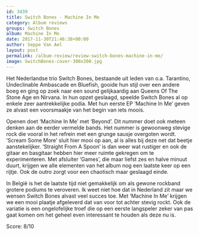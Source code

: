 ```yaml
---
id: 3439
title: Switch Bones - Machine In Me
category: Album reviews
groups: Switch Bones
album: Machine In Me
date: 2017-11-30T21:46:38+00:00
author: Seppe Van Ael
layout: post
permalink: /album-review/review-switch-bones-machine-in-me/
image: SwitchBones-cover-300x300.jpg
---
```

Het Nederlandse trio Switch Bones, bestaande uit leden van o.a. Tarantino, Undeclinable Ambascade en Bluefish, gooide hun stijl over een andere boeg en ging op zoek naar een sound gelijkaardig aan Queens Of The Stone Age en Nirvana. In hun opzet geslaagd, speelde Switch Bones al op enkele zeer aantrekkelijke podia. Met hun eerste EP ‘Machine In Me’ geven ze alvast een voorsmaakje van het begin van iets moois.

Openen doet ‘Machine In Me’ met ‘Beyond’. Dit nummer doet ook meteen denken aan de eerder vermelde bands. Het nummer is gewoonweg stevige rock die vooral in het refrein met een grunge sausje overgoten wordt. ‘Scream Some More’ sluit hier mooi op aan, al is alles bij deze net dat beetje aanstekelijker. ‘Straight From A Spoon’ is dan weer wat rustiger en ook de gitaar en basgitaar hebben hier meer ruimte gekregen om te experimenteren. Met afsluiter ‘Games’, die maar liefst zes en halve minuut duurt, krijgen we alle elementen van het album nog een laatste keer op een rijtje. Ook de outro zorgt voor een chaotisch maar geslaagd einde.

In België is het de laatste tijd niet gemakkelijk om als gewone rockband grotere podiums te veroveren. Ik weet niet hoe dat in Nederland zit maar we wensen Switch Bones alvast veel succes toe. Met ‘Machine In Me’ krijgen we een mooi plaatje afgeleverd dat van voor tot achter stevig rockt. Ook de variatie is een ongelofelijke troef die op een eerste langspeler zeker van pas gaat komen om het geheel even interessant te houden als deze nu is.

Score: 8/10

&nbsp;